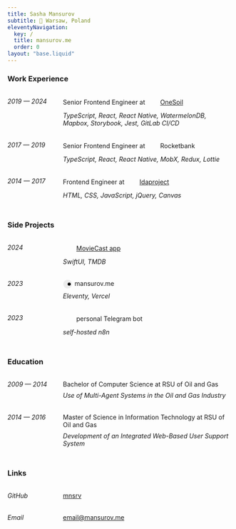 ```yaml
---
title: Sasha Mansurov
subtitle: 📍 Warsaw, Poland
eleventyNavigation:
  key: /
  title: mansurov.me
  order: 0
layout: "base.liquid"
---
```


<section>
  <h3>Work Experience</h3>
  <div class="work-block">
    <div class="work-duration">
      <span><i>2019 — 2024</i></span>
    </div>
    <div class="work-experience">
      <div class="work-experience-title">
        <span>Senior Frontend Engineer at <a href="https://onesoil.ai" target="_blank" class="icon-link" data-link="onesoil">OneSoil</a></span>
      </div>
      <div class="work-experience-description">
        <i>TypeScript, React, React Native, WatermelonDB, Mapbox, Storybook, Jest, GitLab CI/CD</i>
      </div>
    </div>
  </div>
  <div class="work-block">
    <div class="work-duration">
      <span><i>2017 — 2019</i></span>
    </div>
    <div class="work-experience">
      <div class="work-experience-title">
        <span>Senior Frontend Engineer at <span class="icon-link" data-link="rocketbank">Rocketbank</span></span>
      </div>
      <div class="work-experience-description">
        <i>TypeScript, React, React Native, MobX, Redux, Lottie</i>
      </div>
    </div>
  </div>
  <div class="work-block">
    <div class="work-duration">
      <span><i>2014 — 2017</i></span>
    </div>
    <div class="work-experience">
      <div class="work-experience-title">
        <span>Frontend Engineer at <a href="https://idaproject.com" target="_blank" class="icon-link" data-link="idaproject">Idaproject</a></span>
      </div>
      <div class="work-experience-description">
        <i>HTML, CSS, JavaScript, jQuery, Canvas</i>
      </div>
    </div>
  </div>
</section>

<section>
  <h3>Side Projects</h3>
  <div class="work-block">
    <div class="work-duration">
      <span><i>2024</i></span>
    </div>
    <div class="work-experience">
      <div class="work-experience-title">
        <a href="https://moviecast.app" target="_blank" class="icon-link" data-link="moviecast">MovieCast app</a>
      </div>
      <div class="work-experience-description">
        <i>SwiftUI, TMDB</i>
      </div>
    </div>
  </div>
  <div class="work-block">
    <div class="work-duration">
      <span><i>2023</i></span>
    </div>
    <div class="work-experience">
      <div class="work-experience-title">
        <span>
          <svg class="eye-icon" width="20" height="20" viewBox="0 0 200 200" xmlns="http://www.w3.org/2000/svg">
            <circle cx="100" cy="100" r="100" fill="#ECECEC"/>
            <circle id="eye-pupil" cx="135" cy="100" r="35" fill="black"/>
          </svg>mansurov.me
        </span>
      </div>
      <div class="work-experience-description">
        <i>Eleventy, Vercel</i>
      </div>
    </div>
  </div>
  <div class="work-block">
    <div class="work-duration">
      <span><i>2023</i></span>
    </div>
    <div class="work-experience">
      <div class="work-experience-title">
        <span class="icon-link" data-link="mikha">personal Telegram bot</span>
      </div>
      <div class="work-experience-description">
        <i>self-hosted n8n</i>
      </div>
    </div>
  </div>
</section>

<section>
  <h3>Education</h3>
  <div class="work-block">
    <div class="work-duration">
      <span><i>2009 — 2014</i></span>
    </div>
    <div class="work-experience">
      <div class="work-experience-title">
        Bachelor of Computer Science at RSU of Oil and Gas
      </div>
      <div class="work-experience-description">
        <i>Use of Multi-Agent Systems in the Oil and Gas Industry</i>
      </div>
    </div>
  </div>
  <div class="work-block">
    <div class="work-duration">
      <span><i>2014 — 2016</i></span>
    </div>
    <div class="work-experience">
      <div class="work-experience-title">
        Master of Science in Information Technology at RSU of Oil and Gas
      </div>
      <div class="work-experience-description">
        <i>Development of an Integrated Web-Based User Support System</i>
      </div>
    </div>
  </div>
</section>

<section>
  <h3>Links</h3>
  <div class="work-block">
    <div class="work-duration">
      <span><i>GitHub</i></span>
    </div>
    <div class="work-experience">
      <div class="work-experience-title">
        <a href="https://github.com/mnsrv" target="_blank">mnsrv</a>
      </div>
    </div>
  </div>
  <div class="work-block">
    <div class="work-duration">
      <span><i>Email</i></span>
    </div>
    <div class="work-experience">
      <div class="work-experience-title">
        <a href="mailto:email@mansurov.me" target="_blank">email@mansurov.me</a>
      </div>
    </div>
  </div>
</section>

<style>
  section {
    margin: 3rem 0;
  }
  section:first-of-type {
    margin-top: 0;
  }
  section:last-of-type {
    margin-bottom: 0;
  }
  .work-block {
    margin: 2rem 0;
    display: flex;
    flex-direction: row;
    gap: 2rem;
  }
  h3 + .work-block {
    margin-top: 2rem;
  }
  .work-block:last-child {
    margin-bottom: 0;
  }
  @media (max-width: 480px) {
    .work-block {
      flex-direction: column;
      gap: 0.5rem;
    }
  }
  .work-duration {
    flex-shrink: 0;
  }
  .work-duration:after {
    content: '0000 — 0000';
    visibility: hidden;
  }
  .work-duration span {
    position: absolute;
  }
  .work-experience-description {
    margin-top: 0.5rem;
  }
  .icon-link {
    white-space: nowrap;
  }
  .icon-link[data-link]:before {
    content: '\3000';
    display: inline-block;
    width: 1.25rem;
    height: 1.25rem;
    margin-right: 6px;
    background-size: contain;
    background-repeat: no-repeat;
    background-position-y: center;
    border-radius: 4px;
  }
  @media (max-width: 960px) {
    .icon-link[data-link]:before {
      width: 1.5rem;
      height: 1.5rem;
    }
  }
  .icon-link[data-link="onesoil"]:before {
    background-image: url(/images/onesoil.png);
  }
  .icon-link[data-link="rocketbank"]:before {
    background-image: url(/images/rocketbank.png);
  }
  .icon-link[data-link="idaproject"]:before {
    background-image: url(/images/idaproject.png);
  }
  .icon-link[data-link="moviecast"]:before {
    background-image: url(/images/moviecast.png);
  }
  .icon-link[data-link="mikha"]:before {
    background-image: url(/images/mikha.png);
  }
  .eye-icon {
    display: inline-block;
    width: 1.25rem;
    height: 1.25rem;
    vertical-align: top;
    margin-right: 6px;
  }
</style>

<script>
  document.addEventListener('DOMContentLoaded', () => {
    const pupil = document.getElementById('eye-pupil');
    if (!pupil) return;
    
    const eyeSvg = pupil.parentElement;
    const maxRadius = 40;
    
    function updatePupilPosition(e) {
      const mouseX = e ? e.clientX : window.innerWidth / 2;
      const mouseY = e ? e.clientY : window.innerHeight / 2;
      
      const rect = eyeSvg.getBoundingClientRect();
      const svgCenterX = rect.left + rect.width / 2;
      const svgCenterY = rect.top + rect.height / 2;
      
      const deltaX = mouseX - svgCenterX;
      const deltaY = mouseY - svgCenterY;
      const angle = Math.atan2(deltaY, deltaX);
      
      const maxDistance = Math.min(window.innerWidth, window.innerHeight) / 2;
      const distance = Math.hypot(deltaX, deltaY);
      const distanceFactor = Math.min(1, Math.pow(distance / maxDistance, 0.7));
      
      const newX = 100 + Math.cos(angle) * distanceFactor * maxRadius;
      const newY = 100 + Math.sin(angle) * distanceFactor * maxRadius;
      
      if (!isNaN(newX) && !isNaN(newY)) {
        pupil.setAttribute('cx', newX);
        pupil.setAttribute('cy', newY);
      }
    }
    
    document.addEventListener('mousemove', updatePupilPosition, { passive: true });
  });
</script>
